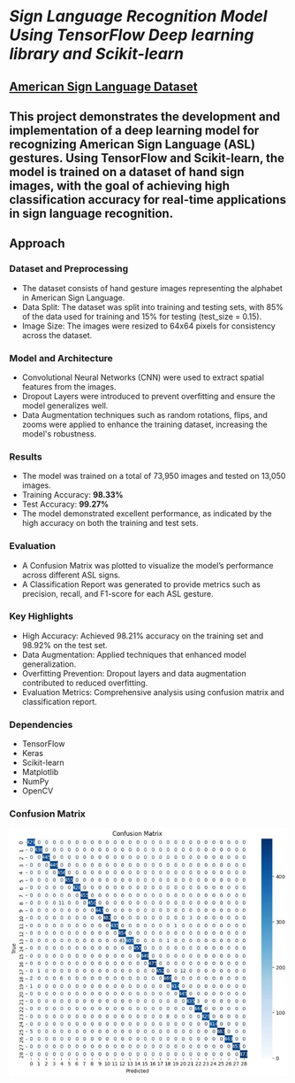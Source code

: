 <h1><em>Sign Language Recognition Model Using TensorFlow Deep learning library and Scikit-learn</em>

<h2><a href="https://www.kaggle.com/datasets/grassknoted/asl-alphabet">American Sign Language Dataset</a></h2>


<h2>This project demonstrates the development and implementation of a deep learning model for recognizing American Sign Language (ASL) gestures. Using TensorFlow and Scikit-learn, the model is trained on a dataset of hand sign images, with the goal of achieving high classification accuracy for real-time applications in sign language recognition.</h2>

<h2>Approach</h2>
<h3>Dataset and Preprocessing</h3>
<ul>
  <li>The dataset consists of hand gesture images representing the alphabet in American Sign Language.</li>
  <li>Data Split: The dataset was split into training and testing sets, with 85% of the data used for training and 15% for testing (test_size = 0.15).</li>
  <li>Image Size: The images were resized to 64x64 pixels for consistency across the dataset.</li>
</ul>

<h3>Model and Architecture</h3>
<ul>
  <li>Convolutional Neural Networks (CNN) were used to extract spatial features from the images.</li>
  <li>Dropout Layers were introduced to prevent overfitting and ensure the model generalizes well.</li>
  <li>Data Augmentation techniques such as random rotations, flips, and zooms were applied to enhance the training dataset, increasing the model's robustness.</li>
</ul>

<h3>Results</h3>
<ul>
  <li>The model was trained on a total of 73,950 images and tested on 13,050 images.</li>
  <li>Training Accuracy: <strong>98.33%</strong></li>
  <li>Test Accuracy: <strong>99.27%</strong></li>
  <li>The model demonstrated excellent performance, as indicated by the high accuracy on both the training and test sets.</li>
</ul>

<h3>Evaluation</h3>
<ul>
  <li>A Confusion Matrix was plotted to visualize the model’s performance across different ASL signs.</li>
  <li>A Classification Report was generated to provide metrics such as precision, recall, and F1-score for each ASL gesture.</li>
</ul>

<h3>Key Highlights</h3>
<ul>
  <li>High Accuracy: Achieved 98.21% accuracy on the training set and 98.92% on the test set.</li>
  <li>Data Augmentation: Applied techniques that enhanced model generalization.</li>
  <li>Overfitting Prevention: Dropout layers and data augmentation contributed to reduced overfitting.</li>
  <li>Evaluation Metrics: Comprehensive analysis using confusion matrix and classification report.</li>
</ul>

<h3>Dependencies</h3>
<ul>
  <li>TensorFlow</li>
  <li>Keras</li>
  <li>Scikit-learn</li>
  <li>Matplotlib</li>
  <li>NumPy</li>
  <li>OpenCV</li>
</ul>

<h3>Confusion Matrix</h3>

![ConfusionMatrix](ConfusionMatrix.JPG)